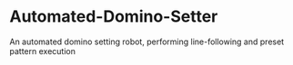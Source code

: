 # Automated-Domino-Setter
An automated domino setting robot, performing line-following and preset pattern execution
